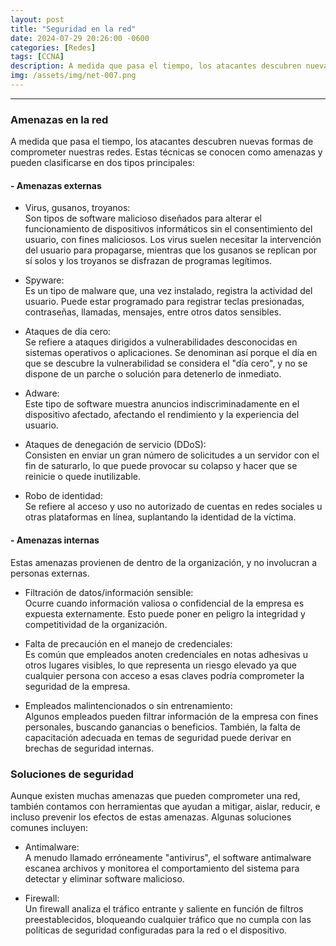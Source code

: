 ```yaml
---
layout: post
title: "Seguridad en la red"
date: 2024-07-29 20:26:00 -0600
categories: [Redes]
tags: [CCNA]
description: A medida que pasa el tiempo, los atacantes descubren nuevas formas de comprometer nuestras redes.....
img: /assets/img/net-007.png
---
```


--- 

### Amenazas en la red

A medida que pasa el tiempo, los atacantes descubren nuevas formas de comprometer nuestras redes. Estas técnicas se conocen como amenazas y pueden clasificarse en dos tipos principales:

#### - Amenazas externas

- Virus, gusanos, troyanos:  
Son tipos de software malicioso diseñados para alterar el funcionamiento de dispositivos informáticos sin el consentimiento del usuario, con fines maliciosos. Los virus suelen necesitar la intervención del usuario para propagarse, mientras que los gusanos se replican por sí solos y los troyanos se disfrazan de programas legítimos.

- Spyware:  
Es un tipo de malware que, una vez instalado, registra la actividad del usuario. Puede estar programado para registrar teclas presionadas, contraseñas, llamadas, mensajes, entre otros datos sensibles.

- Ataques de día cero:  
Se refiere a ataques dirigidos a vulnerabilidades desconocidas en sistemas operativos o aplicaciones. Se denominan así porque el día en que se descubre la vulnerabilidad se considera el "día cero", y no se dispone de un parche o solución para detenerlo de inmediato.

- Adware:  
Este tipo de software muestra anuncios indiscriminadamente en el dispositivo afectado, afectando el rendimiento y la experiencia del usuario.

- Ataques de denegación de servicio (DDoS):  
Consisten en enviar un gran número de solicitudes a un servidor con el fin de saturarlo, lo que puede provocar su colapso y hacer que se reinicie o quede inutilizable.

- Robo de identidad:  
Se refiere al acceso y uso no autorizado de cuentas en redes sociales u otras plataformas en línea, suplantando la identidad de la víctima.

#### - Amenazas internas

Estas amenazas provienen de dentro de la organización, y no involucran a personas externas.

- Filtración de datos/información sensible:  
Ocurre cuando información valiosa o confidencial de la empresa es expuesta externamente. Esto puede poner en peligro la integridad y competitividad de la organización.

- Falta de precaución en el manejo de credenciales:  
Es común que empleados anoten credenciales en notas adhesivas u otros lugares visibles, lo que representa un riesgo elevado ya que cualquier persona con acceso a esas claves podría comprometer la seguridad de la empresa.

- Empleados malintencionados o sin entrenamiento:  
Algunos empleados pueden filtrar información de la empresa con fines personales, buscando ganancias o beneficios. También, la falta de capacitación adecuada en temas de seguridad puede derivar en brechas de seguridad internas.

### Soluciones de seguridad

Aunque existen muchas amenazas que pueden comprometer una red, también contamos con herramientas que ayudan a mitigar, aislar, reducir, e incluso prevenir los efectos de estas amenazas. Algunas soluciones comunes incluyen:

- Antimalware:  
A menudo llamado erróneamente "antivirus", el software antimalware escanea archivos y monitorea el comportamiento del sistema para detectar y eliminar software malicioso.

- Firewall:  
Un firewall analiza el tráfico entrante y saliente en función de filtros preestablecidos, bloqueando cualquier tráfico que no cumpla con las políticas de seguridad configuradas para la red o el dispositivo.
